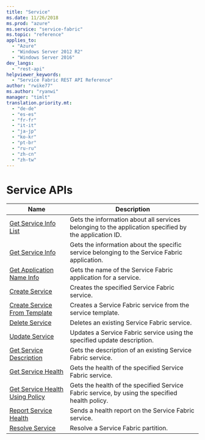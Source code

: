 ```yaml
---
title: "Service"
ms.date: 11/26/2018
ms.prod: "azure"
ms.service: "service-fabric"
ms.topic: "reference"
applies_to: 
  - "Azure"
  - "Windows Server 2012 R2"
  - "Windows Server 2016"
dev_langs: 
  - "rest-api"
helpviewer_keywords: 
  - "Service Fabric REST API Reference"
author: "rwike77"
ms.author: "ryanwi"
manager: "timlt"
translation.priority.mt: 
  - "de-de"
  - "es-es"
  - "fr-fr"
  - "it-it"
  - "ja-jp"
  - "ko-kr"
  - "pt-br"
  - "ru-ru"
  - "zh-cn"
  - "zh-tw"
---
```

# Service APIs

| Name | Description |
| --- | --- |
| [Get Service Info List](sfclient-v64-api-getserviceinfolist.md) | Gets the information about all services belonging to the application specified by the application ID.<br/> |
| [Get Service Info](sfclient-v64-api-getserviceinfo.md) | Gets the information about the specific service belonging to the Service Fabric application.<br/> |
| [Get Application Name Info](sfclient-v64-api-getapplicationnameinfo.md) | Gets the name of the Service Fabric application for a service.<br/> |
| [Create Service](sfclient-v64-api-createservice.md) | Creates the specified Service Fabric service.<br/> |
| [Create Service From Template](sfclient-v64-api-createservicefromtemplate.md) | Creates a Service Fabric service from the service template.<br/> |
| [Delete Service](sfclient-v64-api-deleteservice.md) | Deletes an existing Service Fabric service.<br/> |
| [Update Service](sfclient-v64-api-updateservice.md) | Updates a Service Fabric service using the specified update description.<br/> |
| [Get Service Description](sfclient-v64-api-getservicedescription.md) | Gets the description of an existing Service Fabric service.<br/> |
| [Get Service Health](sfclient-v64-api-getservicehealth.md) | Gets the health of the specified Service Fabric service.<br/> |
| [Get Service Health Using Policy](sfclient-v64-api-getservicehealthusingpolicy.md) | Gets the health of the specified Service Fabric service, by using the specified health policy.<br/> |
| [Report Service Health](sfclient-v64-api-reportservicehealth.md) | Sends a health report on the Service Fabric service.<br/> |
| [Resolve Service](sfclient-v64-api-resolveservice.md) | Resolve a Service Fabric partition.<br/> |

